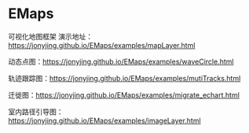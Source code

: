# EMaps
可视化地图框架
演示地址：https://jonyjing.github.io/EMaps/examples/mapLayer.html

动态点图：https://jonyjing.github.io/EMaps/examples/waveCircle.html

轨迹跟踪图：https://jonyjing.github.io/EMaps/examples/mutiTracks.html

迁徙图：https://jonyjing.github.io/EMaps/examples/migrate_echart.html

室内路径引导图：https://jonyjing.github.io/EMaps/examples/imageLayer.html

